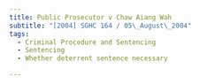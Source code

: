 ```yaml
---
title: Public Prosecutor v Chaw Aiang Wah
subtitle: "[2004] SGHC 164 / 05\_August\_2004"
tags:
  - Criminal Procedure and Sentencing
  - Sentencing
  - Whether deterrent sentence necessary

---
```


